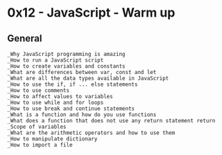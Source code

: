 # 0x12 - JavaScript - Warm up
## General
    _Why JavaScript programming is amazing
    _How to run a JavaScript script
    _How to create variables and constants
    _What are differences between var, const and let
    _What are all the data types available in JavaScript
    _How to use the if, if ... else statements
    _How to use comments
    _How to affect values to variables
    _How to use while and for loops
    _How to use break and continue statements
    _What is a function and how do you use functions
    _What does a function that does not use any return statement return
    _Scope of variables
    _What are the arithmetic operators and how to use them
    _How to manipulate dictionary
    _How to import a file
